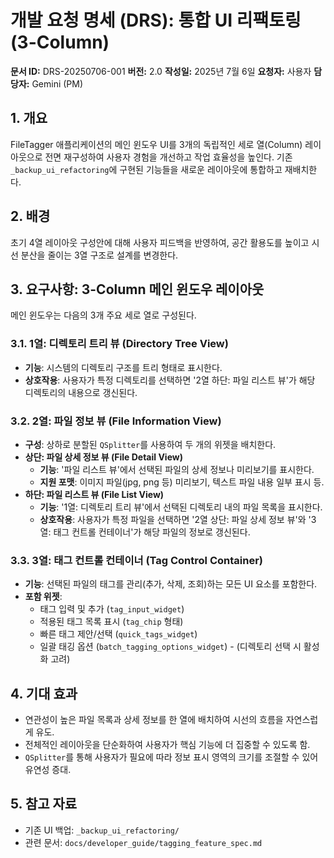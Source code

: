 # 개발 요청 명세 (DRS): 통합 UI 리팩토링 (3-Column)

**문서 ID:** DRS-20250706-001
**버전:** 2.0
**작성일:** 2025년 7월 6일
**요청자:** 사용자
**담당자:** Gemini (PM)

## 1. 개요
FileTagger 애플리케이션의 메인 윈도우 UI를 3개의 독립적인 세로 열(Column) 레이아웃으로 전면 재구성하여 사용자 경험을 개선하고 작업 효율성을 높인다. 기존 `_backup_ui_refactoring`에 구현된 기능들을 새로운 레이아웃에 통합하고 재배치한다.

## 2. 배경
초기 4열 레이아웃 구성안에 대해 사용자 피드백을 반영하여, 공간 활용도를 높이고 시선 분산을 줄이는 3열 구조로 설계를 변경한다.

## 3. 요구사항: 3-Column 메인 윈도우 레이아웃
메인 윈도우는 다음의 3개 주요 세로 열로 구성된다.

### 3.1. 1열: 디렉토리 트리 뷰 (Directory Tree View)
- **기능**: 시스템의 디렉토리 구조를 트리 형태로 표시한다.
- **상호작용**: 사용자가 특정 디렉토리를 선택하면 '2열 하단: 파일 리스트 뷰'가 해당 디렉토리의 내용으로 갱신된다.

### 3.2. 2열: 파일 정보 뷰 (File Information View)
- **구성**: 상하로 분할된 `QSplitter`를 사용하여 두 개의 위젯을 배치한다.
- **상단: 파일 상세 정보 뷰 (File Detail View)**
    - **기능**: '파일 리스트 뷰'에서 선택된 파일의 상세 정보나 미리보기를 표시한다.
    - **지원 포맷**: 이미지 파일(jpg, png 등) 미리보기, 텍스트 파일 내용 일부 표시 등.
- **하단: 파일 리스트 뷰 (File List View)**
    - **기능**: '1열: 디렉토리 트리 뷰'에서 선택된 디렉토리 내의 파일 목록을 표시한다.
    - **상호작용**: 사용자가 특정 파일을 선택하면 '2열 상단: 파일 상세 정보 뷰'와 '3열: 태그 컨트롤 컨테이너'가 해당 파일의 정보로 갱신된다.

### 3.3. 3열: 태그 컨트롤 컨테이너 (Tag Control Container)
- **기능**: 선택된 파일의 태그를 관리(추가, 삭제, 조회)하는 모든 UI 요소를 포함한다.
- **포함 위젯**:
    - 태그 입력 및 추가 (`tag_input_widget`)
    - 적용된 태그 목록 표시 (`tag_chip` 형태)
    - 빠른 태그 제안/선택 (`quick_tags_widget`)
    - 일괄 태깅 옵션 (`batch_tagging_options_widget`) - (디렉토리 선택 시 활성화 고려)

## 4. 기대 효과
- 연관성이 높은 파일 목록과 상세 정보를 한 열에 배치하여 시선의 흐름을 자연스럽게 유도.
- 전체적인 레이아웃을 단순화하여 사용자가 핵심 기능에 더 집중할 수 있도록 함.
- `QSplitter`를 통해 사용자가 필요에 따라 정보 표시 영역의 크기를 조절할 수 있어 유연성 증대.

## 5. 참고 자료
- 기존 UI 백업: `_backup_ui_refactoring/`
- 관련 문서: `docs/developer_guide/tagging_feature_spec.md`
